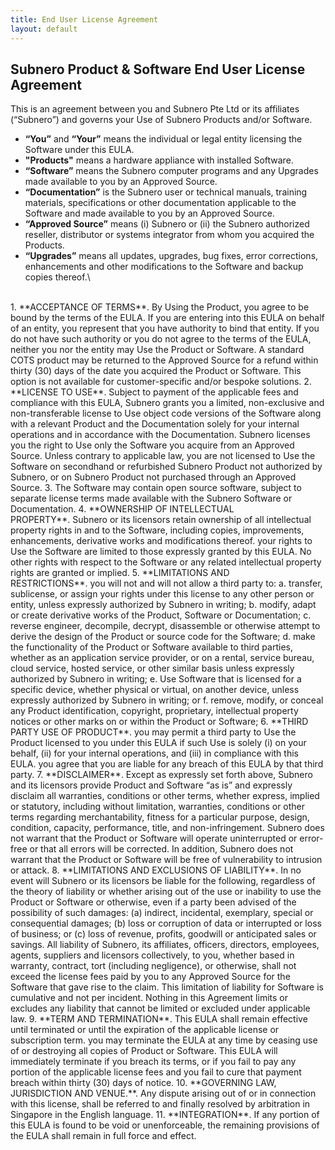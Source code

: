 ```yaml
---
title: End User License Agreement
layout: default
---
```


## Subnero Product & Software End User License Agreement

This is an agreement between you and Subnero Pte Ltd or its affiliates (“Subnero”) and governs your Use of Subnero Products and/or Software.

- **“You”** and **“Your”** means the individual or legal entity licensing the Software under this EULA.
- **"Products"** means a hardware appliance with installed Software.
- **“Software”** means the Subnero computer programs and any Upgrades made available to you by an Approved Source.
- **“Documentation”** is the Subnero user or technical manuals, training materials, specifications or other documentation applicable to the Software and made available to you by an Approved Source.
- **“Approved Source”** means (i) Subnero or (ii) the Subnero authorized reseller, distributor or systems integrator from whom you acquired the Products.
- **“Upgrades”** means all updates, upgrades, bug fixes, error corrections, enhancements and other modifications to the Software and backup copies thereof.\\
<br>
1. **ACCEPTANCE OF TERMS**. By Using the Product, you agree to be bound by the terms of the EULA. If you are entering into this EULA on behalf of an entity, you represent that you have authority to bind that entity. If you do not have such authority or you do not agree to the terms of the EULA, neither you nor the entity may Use the Product or Software. A standard COTS product may be returned to the Approved Source for a refund within thirty (30) days of the date you acquired the Product or Software. This option is not available for customer-specific and/or bespoke solutions.
2. **LICENSE TO USE**. Subject to payment of the applicable fees and compliance with this EULA, Subnero grants you a limited, non-exclusive and non-transferable license to Use object code versions of the Software along with a relevant Product and the Documentation solely for your internal operations and in accordance with the Documentation. Subnero licenses you the right to Use only the Software you acquire from an Approved Source. Unless contrary to applicable law, you are not licensed to Use the Software on secondhand or refurbished Subnero Product not authorized by Subnero, or on Subnero Product not purchased through an Approved Source.
3. The Software may contain open source software, subject to separate license terms made available with the Subnero Software or Documentation.
4. **OWNERSHIP OF INTELLECTUAL PROPERTY**. Subnero or its licensors retain ownership of all intellectual property rights in and to the Software, including copies, improvements, enhancements, derivative works and modifications thereof. your rights to Use the Software are limited to those expressly granted by this EULA. No other rights with respect to the Software or any related intellectual property rights are granted or implied.
5. **LIMITATIONS AND RESTRICTIONS**. you will not and will not allow a third party to:
a. transfer, sublicense, or assign your rights under this license to any other person or entity, unless expressly authorized by Subnero in writing;
b. modify, adapt or create derivative works of the Product, Software or Documentation;
c. reverse engineer, decompile, decrypt, disassemble or otherwise attempt to derive the design of the Product or source code for the Software;
d. make the functionality of the Product or Software available to third parties, whether as an application service provider, or on a rental, service bureau, cloud service, hosted service, or other similar basis unless expressly authorized by Subnero in writing;
e. Use Software that is licensed for a specific device, whether physical or virtual, on another device, unless expressly authorized by Subnero in writing; or
f. remove, modify, or conceal any Product identification, copyright, proprietary, intellectual property notices or other marks on or within the Product or Software;
6. **THIRD PARTY USE OF PRODUCT**. you may permit a third party to Use the Product licensed to you under this EULA if such Use is solely (i) on your behalf, (ii) for your internal operations, and (iii) in compliance with this EULA. you agree that you are liable for any breach of this EULA by that third party.
7. **DISCLAIMER**. Except as expressly set forth above, Subnero and its licensors provide Product and Software “as is” and expressly disclaim all warranties, conditions or other terms, whether express, implied or statutory, including without limitation, warranties, conditions or other terms regarding merchantability, fitness for a particular purpose, design, condition, capacity, performance, title, and non-infringement. Subnero does not warrant that the Product or Software will operate uninterrupted or error-free or that all errors will be corrected. In addition, Subnero does not warrant that the Product or Software will be free of vulnerability to intrusion or attack.
8. **LIMITATIONS AND EXCLUSIONS OF LIABILITY**. In no event will Subnero or its licensors be liable for the following, regardless of the theory of liability or whether arising out of the use or inability to use the Product or Software or otherwise, even if a party been advised of the possibility of such damages: (a) indirect, incidental, exemplary, special or consequential damages; (b) loss or corruption of data or interrupted or loss of business; or (c) loss of revenue, profits, goodwill or anticipated sales or savings. All liability of Subnero, its affiliates, officers, directors, employees, agents, suppliers and licensors collectively, to you, whether based in warranty, contract, tort (including negligence), or otherwise, shall not exceed the license fees paid by you to any Approved Source for the Software that gave rise to the claim. This limitation of liability for Software is cumulative and not per incident. Nothing in this Agreement limits or excludes any liability that cannot be limited or excluded under applicable law.
9. **TERM AND TERMINATION**. This EULA shall remain effective until terminated or until the expiration of the applicable license or subscription term. you may terminate the EULA at any time by ceasing use of or destroying all copies of Product or Software. This EULA will immediately terminate if you breach its terms, or if you fail to pay any portion of the applicable license fees and you fail to cure that payment breach within thirty (30) days of notice.
10. **GOVERNING LAW, JURISDICTION AND VENUE.**. Any dispute arising out of or in connection with this license, shall be referred to and finally resolved by arbitration in Singapore in the English language.
11. **INTEGRATION**. If any portion of this EULA is found to be void or unenforceable, the remaining provisions of the EULA shall remain in full force and effect.
